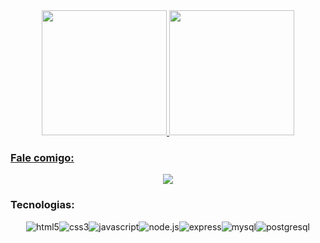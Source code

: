     
<div align="center">
  <a href="https://github.com/envhi">
  <img height="200em" 
       src="https://github-readme-stats.vercel.app/api/top-langs/?username=envhi&layout=compact&langs_count=16&theme=dracula"/>
   <img height="200em" 
       src="![GitHub Stats](https://github-readme-stats.vercel.app/api?username=envhi&theme=dark&show_icons=true&hide_border=true&count_private=true)"/>
</div>
</div>
</div>
<h3> Fale comigo: </h3>
<div align="center">
    <a target='_blank' href="https://www.linkedin.com/in/felipe-fonseca-a9456b237/">
        <img src="https://img.shields.io/badge/LinkedIn-0077B5?style=for-the-badge&logo=linkedin&logoColor=white">
    </a>
</div>
<h3 align="left">Tecnologias:</h3>
<div align="center">
    <img src="https://img.shields.io/badge/HTML5-E34F26?style=for-the-badge&logo=html5&logoColor=white" alt="html5"><img src="https://img.shields.io/badge/CSS3-1572B6?style=for-the-badge&logo=css3&logoColor=white" alt="css3"><img src="https://img.shields.io/badge/JavaScript-F7DF1E?style=for-the-badge&logo=javascript&logoColor=black" alt="javascript"><img src="https://img.shields.io/badge/Node.js-43853D?style=for-the-badge&logo=node.js&logoColor=white" alt="node.js"><img src="https://img.shields.io/badge/Express-43853D?style=for-the-badge&logo=node.js&logoColor=white" alt="express"><img src="https://img.shields.io/badge/MySQL-00000F?style=for-the-badge&logo=mysql&logoColor=white" alt="mysql"><img src="https://img.shields.io/badge/PostgreSQL-316192?style=for-the-badge&logo=postgresql&logoColor=white" alt="postgresql">
</div>
